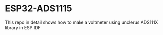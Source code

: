 # ESP32-ADS1115
This repo in detail shows how to make a voltmeter using unclerus ADS111X library in ESP IDF

